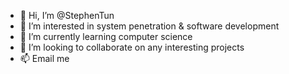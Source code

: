 - 👋 Hi, I’m @StephenTun
- 👀 I’m interested in system penetration & software development
- 🌱 I’m currently learning computer science
- 💞️ I’m looking to collaborate on any interesting projects
- 📫 Email me

<!---
StephenTun/StephenTun is a ✨ special ✨ repository because its `README.md` (this file) appears on your GitHub profile.
You can click the Preview link to take a look at your changes.
--->
